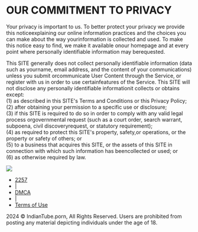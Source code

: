 OUR COMMITMENT TO PRIVACY
=========================

Your privacy is important to us. To better protect your privacy we provide this noticeexplaining our online information practices and the choices you can make about the way yourinformation is collected and used. To make this notice easy to find, we make it available onour homepage and at every point where personally identifiable information may berequested.

  

This SITE generally does not collect personally identifiable information (data such as yourname, email address, and the content of your communications) unless you submit orcommunicate User Content through the Service, or register with us in order to use certainfeatures of the Service. This SITE will not disclose any personally identifiable informationit collects or obtains except:  
(1) as described in this SITE's Terms and Conditions or this Privacy Policy;  
(2) after obtaining your permission to a specific use or disclosure;  
(3) if this SITE is required to do so in order to comply with any valid legal process orgovernmental request (such as a court order, search warrant, subpoena, civil discoveryrequest, or statutory requirement);  
(4) as required to protect this SITE's property, safety,or operations, or the property or safety of others; or  
(5) to a business that acquires this SITE, or the assets of this SITE in connection with which such information has beencollected or used; or  
(6) as otherwise required by law.

  [![](https://www.indiantube.porn/img/logo-footer.png)](https://www.indiantube.porn/)

* [2257](https://www.indiantube.porn/2257/)
* |
* [DMCA](https://www.indiantube.porn/dmca/)
* |
* [Terms of Use](https://www.indiantube.porn/terms/)

2024 © IndianTube.porn, All Rights Reserved. Users are prohibited from posting any material depicting individuals under the age of 18.